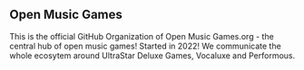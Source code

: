 ## Open Music Games
This is the official GitHub Organization of Open Music Games.org - the central hub of open music games! Started in 2022! We communicate the whole ecosytem around UltraStar Deluxe Games, Vocaluxe and Performous.
<!--

**Here are some ideas to get you started:**

🙋‍♀️ A short introduction - what is your organization all about?
🌈 Contribution guidelines - how can the community get involved?
👩‍💻 Useful resources - where can the community find your docs? Is there anything else the community should know?
🍿 Fun facts - what does your team eat for breakfast?
-->
